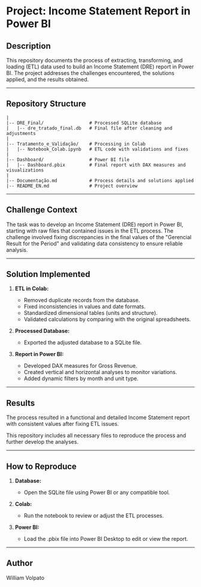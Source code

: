 # Project: Income Statement Report in Power BI

## Description
This repository documents the process of extracting, transforming, and loading (ETL) data used to build an Income Statement (DRE) report in Power BI. The project addresses the challenges encountered, the solutions applied, and the results obtained.

---

## Repository Structure
```
|
|-- DRE_Final/                 # Processed SQLite database
|   |-- dre_tratado_final.db   # Final file after cleaning and adjustments
|
|-- Tratamento_e_Validação/    # Processing in Colab
|   |-- Notebook_Colab.ipynb   # ETL code with validations and fixes
|
|-- Dashboard/                 # Power BI file
|   |-- Dashboard.pbix         # Final report with DAX measures and visualizations
|
|-- Documentação.md            # Process details and solutions applied
|-- README_EN.md               # Project overview
```

---

## Challenge Context
The task was to develop an Income Statement (DRE) report in Power BI, starting with raw files that contained issues in the ETL process. The challenge involved fixing discrepancies in the final values of the "Gerencial Result for the Period" and validating data consistency to ensure reliable analysis.

---

## Solution Implemented
1. **ETL in Colab:**
   - Removed duplicate records from the database.
   - Fixed inconsistencies in values and date formats.
   - Standardized dimensional tables (units and structure).
   - Validated calculations by comparing with the original spreadsheets.

2. **Processed Database:**
   - Exported the adjusted database to a SQLite file.

3. **Report in Power BI:**
   - Developed DAX measures for Gross Revenue.
   - Created vertical and horizontal analyses to monitor variations.
   - Added dynamic filters by month and unit type.

---

## Results
The process resulted in a functional and detailed Income Statement report with consistent values after fixing ETL issues.

This repository includes all necessary files to reproduce the process and further develop the analyses.

---

## How to Reproduce
1. **Database:**
   - Open the SQLite file using Power BI or any compatible tool.

2. **Colab:**
   - Run the notebook to review or adjust the ETL processes.

3. **Power BI:**
   - Load the .pbix file into Power BI Desktop to edit or view the report.

---

## Author
William Volpato

